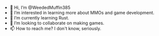 - 👋 Hi, I’m @WeededMuffin385
- 👀 I’m interested in learning more about MMOs and game development.
- 🌱 I’m currently learning Rust.
- 💞️ I’m looking to collaborate on making games.
- 📫 How to reach me? I don't know, seriously.

<!---
WeededMuffin385/WeededMuffin385 is a ✨ special ✨ repository because its `README.md` (this file) appears on your GitHub profile.
You can click the Preview link to take a look at your changes.
--->
